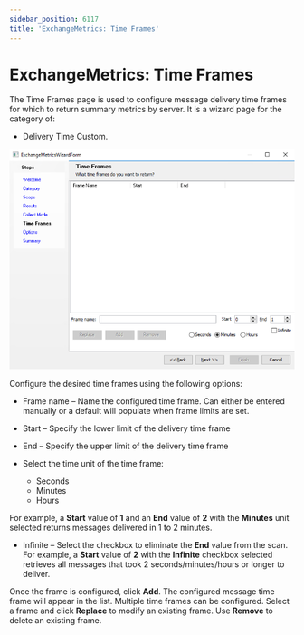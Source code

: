 ```yaml
---
sidebar_position: 6117
title: 'ExchangeMetrics: Time Frames'
---
```


# ExchangeMetrics: Time Frames

The Time Frames page is used to configure message delivery time frames for which to return summary metrics by server. It is a wizard page for the category of:

* Delivery Time Custom.

![Exchange Metrics Data Collector Wizard Time Frames page](../../../../../../../static/images/AccessAnalyzer_12.0/Content/Resources/Images/EnterpriseAuditor/Admin/DataCollector/ExchangeMetrics/TimeFrames.png "Exchange Metrics Data Collector Wizard Time Frames page")

Configure the desired time frames using the following options:

* Frame name – Name the configured time frame. Can either be entered manually or a default will populate when frame limits are set.
* Start – Specify the lower limit of the delivery time frame
* End – Specify the upper limit of the delivery time frame
* Select the time unit of the time frame:

  * Seconds
  * Minutes
  * Hours

For example, a **Start** value of **1** and an **End** value of **2** with the **Minutes** unit selected returns messages delivered in 1 to 2 minutes.

* Infinite – Select the checkbox to eliminate the **End** value from the scan. For example, a **Start** value of **2** with the **Infinite** checkbox selected retrieves all messages that took 2 seconds/minutes/hours or longer to deliver.

Once the frame is configured, click **Add**. The configured message time frame will appear in the list. Multiple time frames can be configured. Select a frame and click **Replace** to modify an existing frame. Use **Remove** to delete an existing frame.